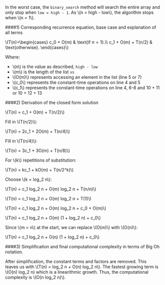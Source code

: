 In the worst case, the `binary_search` method will search the entire array and only stop when `low = high - 1`.
As \\(n = high - low\\), the algorithm stops when \\(n = 1\\).

####1) Corresponding recurrence equation, base case and explanation of all terms

\\(T(n)=\begin{cases}
    c_0 + O(m) & \text{if $n=1$}.\\\\
    c_1 + O(m) + T(n/2) & \text{otherwise}.
  \end{cases}\\)

Where:

- \\(n\\) is the value as described, `high - low`
- \\(m\\) is the length of the list `xs`
- \\(O(m)\\) represents accessing an element in the list (line 5 or 7)
- \\(c_0\\) represents the constant-time operations on line 4 and 5
- \\(c_1\\) represents the constant-time operations on line 4, 6-8 and 10 + 11 or 10 + 12 + 13

####2) Derivation of the closed form solution

\\(T(n) = c_1 + O(m) + T(n/2)\\)

Fill in \\(T(n/2)\\):

\\(T(n) = 2c_1 + 2O(m) + T(n/4)\\)

Fill in \\(T(n/4)\\):

\\(T(n) = 3c_1 + 3O(m) + T(n/8)\\)

For \\(k\\) repetitions of substitution:

\\(T(n) = kc_1 + kO(m) + T(n/2^k)\\)

Choose \\(k = log_2 n\\):

\\(T(n) = c_1 log_2 n + O(m) log_2 n + T(n/n)\\)

\\(T(n) = c_1 log_2 n + O(m) log_2 n + T(1)\\)

\\(T(n) = c_1 log_2 n + O(m) log_2 n + c_0 + O(m)\\)

\\(T(n) = c_1 log_2 n + O(m) (1 + log_2 n) + c_0\\)

Since \\(m = n\\) at the start, we can replace \\(O(m)\\) with \\(O(n)\\):

\\(T(n) = c_1 log_2 n + O(n) (1 + log_2 n) + c_0\\)


####3) Simplification and final computational complexity in terms of Big Oh notation.

After simplification, the constant terms and factors are removed.
This leaves us with \\(T(n) = log_2 n + O(n) log_2 n\\). The fastest growing term is \\(O(n) log_2 n) which is a linearithmic growth. Thus, the computational complexity is \\(O(n log_2 n)\\).
